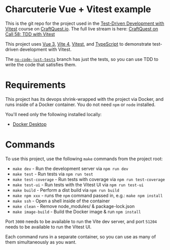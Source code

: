 # Charcuterie Vue + Vitest example

This is the git repo for the project used in the [Test-Driven Development with Vitest](https://craftquest.io/courses/test-driven-development-with-vitest) course on [CraftQuest.io](https://craftquest.io/). The full live stream is here: [CraftQuest on Call 58: TDD with Vitest](https://craftquest.io/livestreams/craftquest-on-call-58-tdd-with-vitest)

This project uses [Vue 3](https://vuejs.org/), [Vite 4](https://vitejs.dev/), [Vitest](https://vitest.dev/), and [TypeScript](https://www.typescriptlang.org/) to demonstrate test-driven development with Vitest.

The [`no-code-just-tests`](https://github.com/nystudio107/charcuterie-vue-vitest/tree/no-code-just-tests) branch has just the tests, so you can use TDD to write the code that satisfies them.

# Requirements

This project has its devops shrink-wrapped with the project via Docker, and runs inside of a Docker container. You do not need `npm` or `node` installed.

You'll need only the following installed locally:

* [Docker Desktop](https://www.docker.com/products/docker-desktop/)

# Commands

To use this project, use the following `make` commands from the project root:

* `make dev` - Run the development server via `npm run dev`
* `make test` - Run tests via `npm run test`
* `make test-coverage` - Run tests with coverage via `npm run test-coverage`
* `make test-ui` - Run tests with the Vitest UI via `npm run test-ui`
* `make build` - Perform a dist build via `npm run build`
* `make npm xxx` - runs the `npm` command passed in, e.g.: `make npm install`
* `make ssh` - Open a shell inside of the container
* `make clean` - Remove node_modules/ & package-lock.json
* `make image-build` - Build the Docker image & run `npm install`

Port `3000` needs to be available to run the Vite dev server, and port `51204` needs to be available to run the Vitest UI.

Each command runs in a separate container, so you can use as many of them simultaneously as you want.
